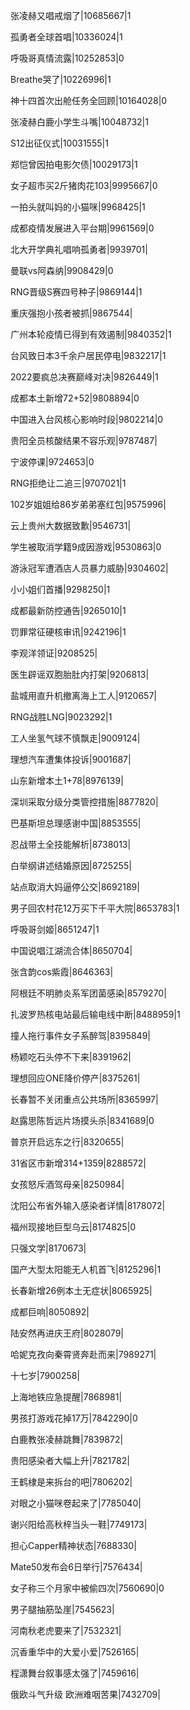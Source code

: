 张凌赫又唱戒烟了|10685667|1

孤勇者全球首唱|10336024|1

呼吸哥真情流露|10252853|0

Breathe哭了|10226996|1

神十四首次出舱任务全回顾|10164028|0

张凌赫白鹿小学生斗嘴|10048732|1

S12出征仪式|10031555|1

郑恺曾因拍电影欠债|10029173|1

女子超市买2斤猪肉花103|9995667|0

一拍头就叫妈的小猫咪|9968425|1

成都疫情发展进入平台期|9961569|0

北大开学典礼唱响孤勇者|9939701|

曼联vs阿森纳|9908429|0

RNG晋级S赛四号种子|9869144|1

重庆强抱小孩者被抓|9867544|

广州本轮疫情已得到有效遏制|9840352|1

台风致日本3千余户居民停电|9832217|1

2022要疯总决赛巅峰对决|9826449|1

成都本土新增72+52|9808894|0

中国进入台风核心影响时段|9802214|0

贵阳全员核酸结果不容乐观|9787487|

宁波停课|9724653|0

RNG拒绝让二追三|9707021|1

102岁姐姐给86岁弟弟塞红包|9575996|

云上贵州大数据致歉|9546731|

学生被取消学籍9成因游戏|9530863|0

游泳冠军遭酒店人员暴力威胁|9304602|

小小姐们首播|9298250|1

成都最新防控通告|9265010|1

罚罪常征硬核审讯|9242196|1

李观洋领证|9208525|

医生辟谣双胞胎肚内打架|9206813|

盐城用直升机撤离海上工人|9120657|

RNG战胜LNG|9023292|1

工人坐氢气球不慎飘走|9009124|

理想汽车遭集体投诉|9001687|

山东新增本土1+78|8976139|

深圳采取分级分类管控措施|8877820|

巴基斯坦总理感谢中国|8853555|

忍战带土全技能解析|8738013|

白举纲讲述结婚原因|8725255|

站点取消大妈逼停公交|8692189|

男子回农村花12万买下千平大院|8653783|1

呼吸哥剑姬|8651247|1

中国说唱江湖流合体|8650704|

张含韵cos紫霞|8646363|

阿根廷不明肺炎系军团菌感染|8579270|

扎波罗热核电站最后输电线中断|8488959|1

撞人拖行事件女子系醉驾|8395849|

杨颖吃石头停不下来|8391962|

理想回应ONE降价停产|8375261|

长春暂不关闭重点公共场所|8365997|

赵露思陈哲远片场摸头杀|8341689|0

普京开启远东之行|8320655|

31省区市新增314+1359|8288572|

女孩怒斥酒驾母亲|8250984|

沈阳公布省外输入感染者详情|8178072|

福州现接地巨型乌云|8174825|0

只强文学|8170673|

国产大型太阳能无人机首飞|8125296|1

长春新增26例本土无症状|8065925|

成都巨响|8050892|

陆安然再进庆王府|8028079|

哈妮克孜向秦霄贤奔赴而来|7989271|

十七岁|7900258|

上海地铁应急提醒|7868981|

男孩打游戏花掉17万|7842290|0

白鹿教张凌赫跳舞|7839872|

贵阳感染者大幅上升|7821782|

王鹤棣是来拆台的吧|7806202|

对眼之小猫咪卷起来了|7785040|

谢兴阳给高秋梓当头一鞋|7749173|

担心Capper精神状态|7688330|

Mate50发布会6日举行|7576434|

女子称三个月家中被偷四次|7560690|0

男子腿抽筋坠崖|7545623|

河南秋老虎要来了|7532321|

沉香重华中的大爱小爱|7526165|

程潇舞台叙事感太强了|7459616|

俄欧斗气升级 欧洲难咽苦果|7432709|

